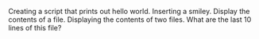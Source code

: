 Creating a script that prints out hello world.
Inserting a smiley.
Display the contents of a file.
Displaying the contents of two files.
What are the last 10 lines of this file?
